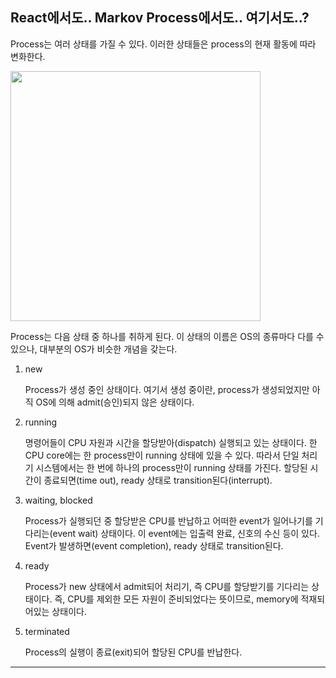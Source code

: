 ## React에서도.. Markov Process에서도.. 여기서도..?

Process는 여러 상태를 가질 수 있다. 이러한 상태들은 process의 현재 활동에 따라 변화한다.

<img src="https://github.com/user-attachments/assets/7a496ef3-c4f1-47c7-bc89-d90d70186d79" width="400">

Process는 다음 상태 중 하나를 취하게 된다. 이 상태의 이름은 OS의 종류마다 다를 수 있으나, 대부분의 OS가 비슷한 개념을 갖는다.

1. new

   Process가 생성 중인 상태이다. 여기서 생성 중이란, process가 생성되었지만 아직 OS에 의해 admit(승인)되지 않은 상태이다.

2. running

   명령어들이 CPU 자원과 시간을 할당받아(dispatch) 실행되고 있는 상태이다. 한 CPU core에는 한 process만이 running 상태에 있을 수 있다. 따라서 단일 처리기 시스템에서는 한 번에 하나의 process만이 running 상태를 가진다. 할당된 시간이 종료되면(time out), ready 상태로 transition된다(interrupt).

3. waiting, blocked

   Process가 실행되던 중 할당받은 CPU를 반납하고 어떠한 event가 일어나기를 기다리는(event wait) 상태이다. 이 event에는 입출력 완료, 신호의 수신 등이 있다. Event가 발생하면(event completion), ready 상태로 transition된다.

4. ready

   Process가 new 상태에서 admit되어 처리기, 즉 CPU를 할당받기를 기다리는 상태이다. 즉, CPU를 제외한 모든 자원이 준비되었다는 뜻이므로, memory에 적재되어있는 상태이다.

5. terminated

   Process의 실행이 종료(exit)되어 할당된 CPU를 반납한다.

---
